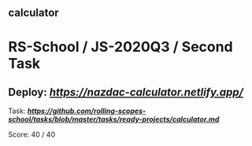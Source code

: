 ## calculator

# RS-School / JS-2020Q3 / Second Task

## Deploy:   ***https://nazdac-calculator.netlify.app/***


Task: ***https://github.com/rolling-scopes-school/tasks/blob/master/tasks/ready-projects/calculator.md***


Score: 40 / 40
